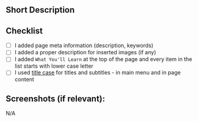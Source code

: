 ## Short Description
<!--- Shortly describe what this PR introduces. Make sure to include the URLs of the newly added or edited pages. -->

## Checklist
- [ ] I added page meta information (description, keywords) <!--- New document template here: https://docs.webiny.com/docs/contributing/documentation#template-for-new-docs -->
- [ ] I added a proper description for inserted images (if any)
- [ ] I added `What You'll Learn` at the top of the page and every item in the list starts with lower case letter <!--- Example: https://docs.webiny.com/docs/how-to-guides/upgrade-webiny -->
- [ ] I used [title case](https://titlecaseconverter.com/) for titles and subtitles - in main menu and in page content <!--- Example: https://docs.webiny.com/docs/key-topics/deployment/iac-with-pulumi -->

## Screenshots (if relevant):
N/A
